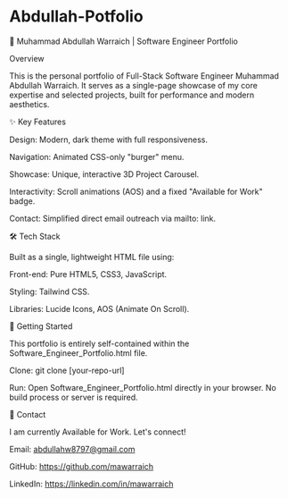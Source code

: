 # Abdullah-Potfolio
🚀 Muhammad Abdullah Warraich | Software Engineer Portfolio

Overview

This is the personal portfolio of Full-Stack Software Engineer Muhammad Abdullah Warraich. It serves as a single-page showcase of my core expertise and selected projects, built for performance and modern aesthetics.

✨ Key Features

Design: Modern, dark theme with full responsiveness.

Navigation: Animated CSS-only "burger" menu.

Showcase: Unique, interactive 3D Project Carousel.

Interactivity: Scroll animations (AOS) and a fixed "Available for Work" badge.

Contact: Simplified direct email outreach via mailto: link.

🛠 Tech Stack

Built as a single, lightweight HTML file using:

Front-end: Pure HTML5, CSS3, JavaScript.

Styling: Tailwind CSS.

Libraries: Lucide Icons, AOS (Animate On Scroll).

🏃 Getting Started

This portfolio is entirely self-contained within the Software_Engineer_Portfolio.html file.

Clone: git clone [your-repo-url]

Run: Open Software_Engineer_Portfolio.html directly in your browser. No build process or server is required.

👤 Contact

I am currently Available for Work. Let's connect!

Email: abdullahw8797@gmail.com

GitHub: https://github.com/mawarraich

LinkedIn: https://linkedin.com/in/mawarraich
